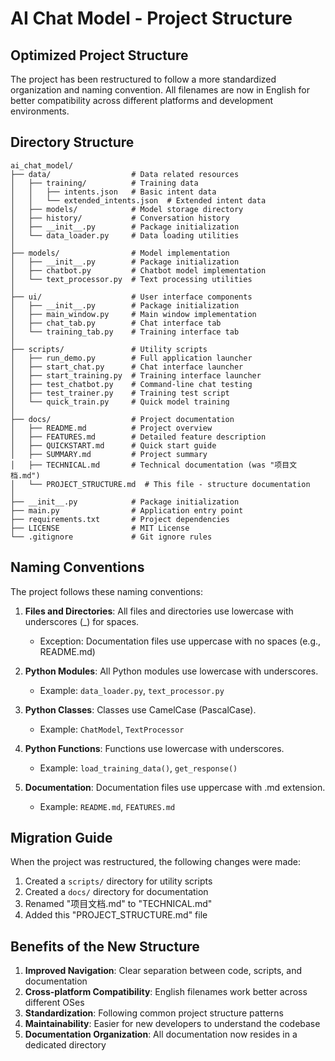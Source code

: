 # AI Chat Model - Project Structure

## Optimized Project Structure

The project has been restructured to follow a more standardized organization and naming convention. All filenames are now in English for better compatibility across different platforms and development environments.

## Directory Structure

```
ai_chat_model/
├── data/                  # Data related resources
│   ├── training/          # Training data
│   │   ├── intents.json   # Basic intent data
│   │   └── extended_intents.json  # Extended intent data
│   ├── models/            # Model storage directory
│   ├── history/           # Conversation history
│   ├── __init__.py        # Package initialization
│   └── data_loader.py     # Data loading utilities
│
├── models/                # Model implementation
│   ├── __init__.py        # Package initialization
│   ├── chatbot.py         # Chatbot model implementation
│   └── text_processor.py  # Text processing utilities
│
├── ui/                    # User interface components
│   ├── __init__.py        # Package initialization
│   ├── main_window.py     # Main window implementation
│   ├── chat_tab.py        # Chat interface tab
│   └── training_tab.py    # Training interface tab
│
├── scripts/               # Utility scripts
│   ├── run_demo.py        # Full application launcher
│   ├── start_chat.py      # Chat interface launcher
│   ├── start_training.py  # Training interface launcher
│   ├── test_chatbot.py    # Command-line chat testing
│   ├── test_trainer.py    # Training test script
│   └── quick_train.py     # Quick model training
│
├── docs/                  # Project documentation
│   ├── README.md          # Project overview
│   ├── FEATURES.md        # Detailed feature description
│   ├── QUICKSTART.md      # Quick start guide
│   ├── SUMMARY.md         # Project summary
│   ├── TECHNICAL.md       # Technical documentation (was "项目文档.md")
│   └── PROJECT_STRUCTURE.md  # This file - structure documentation
│
├── __init__.py            # Package initialization
├── main.py                # Application entry point
├── requirements.txt       # Project dependencies
├── LICENSE                # MIT License
└── .gitignore             # Git ignore rules
```

## Naming Conventions

The project follows these naming conventions:

1. **Files and Directories**: All files and directories use lowercase with underscores (_) for spaces.
   - Exception: Documentation files use uppercase with no spaces (e.g., README.md)

2. **Python Modules**: All Python modules use lowercase with underscores.
   - Example: `data_loader.py`, `text_processor.py`

3. **Python Classes**: Classes use CamelCase (PascalCase).
   - Example: `ChatModel`, `TextProcessor`

4. **Python Functions**: Functions use lowercase with underscores.
   - Example: `load_training_data()`, `get_response()`

5. **Documentation**: Documentation files use uppercase with .md extension.
   - Example: `README.md`, `FEATURES.md`

## Migration Guide

When the project was restructured, the following changes were made:

1. Created a `scripts/` directory for utility scripts
2. Created a `docs/` directory for documentation
3. Renamed "项目文档.md" to "TECHNICAL.md"
4. Added this "PROJECT_STRUCTURE.md" file

## Benefits of the New Structure

1. **Improved Navigation**: Clear separation between code, scripts, and documentation
2. **Cross-platform Compatibility**: English filenames work better across different OSes
3. **Standardization**: Following common project structure patterns 
4. **Maintainability**: Easier for new developers to understand the codebase
5. **Documentation Organization**: All documentation now resides in a dedicated directory 